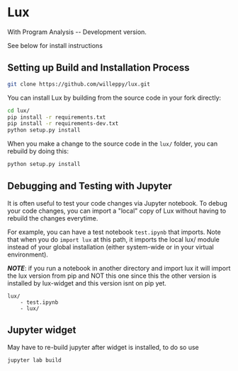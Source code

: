 # Lux 
With Program Analysis -- Development version. 

See below for install instructions

## Setting up Build and Installation Process


```bash
git clone https://github.com/willeppy/lux.git
```

You can install Lux by building from the source code in your fork directly:

```bash
cd lux/
pip install -r requirements.txt
pip install -r requirements-dev.txt
python setup.py install
```

When you make a change to the source code in the `lux/` folder, you can rebuild by doing this: 

```bash
python setup.py install
```

## Debugging and Testing with Jupyter

It is often useful to test your code changes via Jupyter notebook. To debug your code changes, you can import a "local" copy of Lux without having to rebuild the changes everytime.

For example, you can have a test notebook `test.ipynb` that imports. Note that when you do `import lux` at this path, it imports the local lux/ module instead of your global installation (either system-wide or in your virtual environment).

__*NOTE*__: if you run a notebook in another directory and import lux it will import the lux version from pip and NOT this one since this the other version is installed by lux-widget and this version isnt on pip yet.

```
lux/
    - test.ipynb
    - lux/
```

## Jupyter widget

May have to re-build jupyter after widget is installed, to do so use
```bash
jupyter lab build
```
